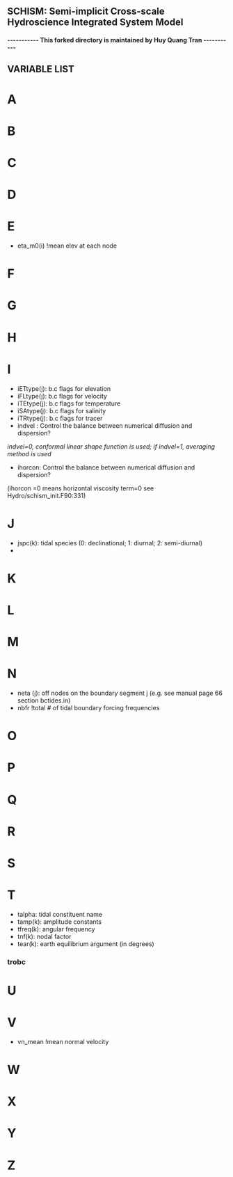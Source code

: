 ## SCHISM: Semi-implicit Cross-scale Hydroscience Integrated System Model

#### ----------- This forked directory is maintained by Huy Quang Tran -----------


## VARIABLE LIST

# A


# B

# C

# D

# E

* eta_m0(i) !mean elev at each node

# F

# G

# H

# I

* iETtype(j): b.c flags for elevation
* iFLtype(j): b.c flags for velocity 
* iTEtype(j): b.c flags for temperature
* iSAtype(j): b.c flags for salinity
* iTRtype(j): b.c flags for tracer
* indvel : Control the balance between numerical diffusion and dispersion?

*indvel=0, conformal linear shape function is used; if indvel=1, averaging method is used*

* ihorcon: Control the balance between numerical diffusion and dispersion?

(ihorcon =0 means horizontal viscosity term=0 see Hydro/schism_init.F90:331)

# J

* jspc(k): tidal species (0: declinational; 1: diurnal; 2: semi-diurnal)
* 

# K

# L

# M

# N

* neta (j): off nodes on the boundary segment j (e.g. see manual page 66 section bctides.in)
* nbfr !total # of tidal boundary forcing frequencies

# O

# P

# Q

# R

# S

# T

* talpha: tidal constituent name
* tamp(k): amplitude constants
* tfreq(k): angular frequency
* tnf(k): nodal factor
* tear(k): earth equilibrium argument (in degrees)
### trobc



# U

# V

* vn_mean !mean normal velocity

# W

# X

# Y

# Z
